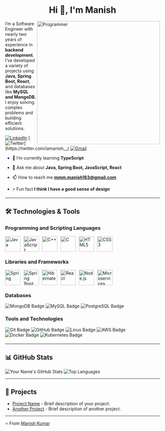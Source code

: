 <h1 align="center">Hi 👋, I'm Manish</h1>
<img align="right" width="400"  src="https://user-images.githubusercontent.com/74038190/212749171-b84692a8-2b04-4e3b-93ca-ac14705da224.gif" alt="Programmer" />



I’m a Software Engineer with nearly two years of experience in **backend development**. I’ve developed a variety of projects using **Java, Spring Boot, React**, and databases like **MySQL and MongoDB.** I enjoy solving complex problems and building efficient solutions.

[![LinkedIn](https://img.shields.io/badge/-LinkedIn-blue?style=flat-square&logo=linkedin&logoColor=white&link=https://www.linkedin.com/in/iamanishh/)](https://www.linkedin.com/in/iamanishh/)
[![Twitter](https://img.shields.io/badge/-Twitter-1ca0f1?style=flat-square&logo=twitter&logoColor=white&link=https://twitter.com/iamanish__)](https://twitter.com/iamanish__)
[![Gmail](https://img.shields.io/badge/-Gmail-c14438?style=flat-square&logo=gmail&logoColor=white&link=mailto:mmm.manish163@gmail.com)](mailto:mmm.manish163@gmail.com)


- 🌱 I’m currently learning **TypeScript**

- 💬 Ask me about **Java, Spring Boot, JavaScript, React**

- 📫 How to reach me **mmm.manish163@gmail.com**

- ⚡ Fun fact  **I think I have a good sense of design**



---
## 🛠️ Technologies & Tools
<div style="margin-bottom: 20px;">
  <h3>Programming and Scripting Languages</h3>
  <div style="display: flex; gap: 10px;">
    <img src="https://cdn.jsdelivr.net/gh/devicons/devicon/icons/java/java-original.svg" alt="Java" style="width: 50px; height: 50px;">
    <img src="https://cdn.jsdelivr.net/gh/devicons/devicon/icons/javascript/javascript-original.svg" alt="JavaScript" style="width: 50px; height: 50px;">
    <img src="https://cdn.jsdelivr.net/gh/devicons/devicon/icons/cplusplus/cplusplus-original.svg" alt="C++" style="width: 50px; height: 50px;">
    <img src="https://cdn.jsdelivr.net/gh/devicons/devicon/icons/c/c-original.svg" alt="C" style="width: 50px; height: 50px;">
    <img src="https://cdn.jsdelivr.net/gh/devicons/devicon/icons/html5/html5-original.svg" alt="HTML5" style="width: 50px; height: 50px;">
    <img src="https://cdn.jsdelivr.net/gh/devicons/devicon/icons/css3/css3-original.svg" alt="CSS3" style="width: 50px; height: 50px;">
  </div>
</div>


<div style="margin-bottom: 20px;">
  <h3>Libraries and Frameworks</h3>
  <div style="display: flex; gap: 10px; flex-wrap: wrap;">
    <img src="https://cdn.jsdelivr.net/gh/devicons/devicon/icons/spring/spring-original.svg" alt="Spring" style="height: 50px;">
    <img src="https://cdn.jsdelivr.net/gh/devicons/devicon/icons/springboot/springboot-original.svg" alt="Spring Boot" style="height: 50px;">
    <img src="https://cdn.jsdelivr.net/gh/devicons/devicon/icons/hibernate/hibernate-original.svg" alt="Hibernate" style="height: 50px;">
    <img src="https://cdn.jsdelivr.net/gh/devicons/devicon/icons/react/react-original.svg" alt="React" style="height: 50px;">
    <img src="https://cdn.jsdelivr.net/gh/devicons/devicon/icons/nodejs/nodejs-original.svg" alt="Node.js" style="height: 50px;">
    <img src="https://cdn.jsdelivr.net/gh/devicons/devicon/icons/microservices/microservices-original.svg" alt="Microservices" style="height: 50px;">
  </div>
</div>


<div style="margin-bottom: 20px;">
  <h3>Databases</h3>
  <span>
    <img src="https://img.shields.io/badge/MongoDB-%2347A248.svg?style=for-the-badge&logo=mongodb&logoColor=white" alt="MongoDB Badge"/>
    <img src="https://img.shields.io/badge/MySQL-%2300f.svg?style=for-the-badge&logo=mysql&logoColor=white" alt="MySQL Badge"/>
    <img src="https://img.shields.io/badge/PostgreSQL-%23336791.svg?style=for-the-badge&logo=postgresql&logoColor=white" alt="PostgreSQL Badge"/>
  </span>
</div>

<div style="margin-bottom: 20px;">
  <h3>Tools and Technologies</h3>
  <span>
    <img src="https://img.shields.io/badge/Git-%23F05033.svg?style=for-the-badge&logo=git&logoColor=white" alt="Git Badge"/>
    <img src="https://img.shields.io/badge/GitHub-%23181717.svg?style=for-the-badge&logo=github&logoColor=white" alt="GitHub Badge"/>
    <img src="https://img.shields.io/badge/Linux-%23FCC624.svg?style=for-the-badge&logo=linux&logoColor=black" alt="Linux Badge"/>
    <img src="https://img.shields.io/badge/Amazon_AWS-%23232F3E.svg?style=for-the-badge&logo=amazon-aws&logoColor=white" alt="AWS Badge"/>
    <img src="https://img.shields.io/badge/Docker-%230db7ed.svg?style=for-the-badge&logo=docker&logoColor=white" alt="Docker Badge"/>
    <img src="https://img.shields.io/badge/Kubernetes-%23326ce5.svg?style=for-the-badge&logo=kubernetes&logoColor=white" alt="Kubernetes Badge"/>
  </span>
</div>




---

## 📊 GitHub Stats

![Your Name's GitHub Stats](https://github-readme-stats.vercel.app/api?username=yourusername&show_icons=true&theme=radical)
![Top Languages](https://github-readme-stats.vercel.app/api/top-langs/?username=yourusername&layout=compact&theme=radical)

---


## 💼 Projects

- [Project Name](https://github.com/yourusername/projectname) - Brief description of your project.
- [Another Project](https://github.com/yourusername/anotherproject) - Brief description of another project.

---


⭐️ From [Manish Kumar](https://github.com/iamanishh)


